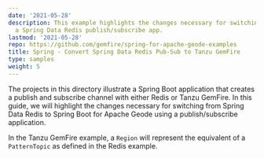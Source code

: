 ```yaml
---
date: '2021-05-28'
description: This example highlights the changes necessary for switching to SBDG for
  a Spring Data Redis publish/subscribe app.
lastmod: '2021-05-28'
repo: https://github.com/gemfire/spring-for-apache-geode-examples
title: Spring - Convert Spring Data Redis Pub-Sub to Tanzu GemFire
type: samples
weight: 5
---
```


The projects in this directory illustrate a Spring Boot application that creates a publish and subscribe channel with either Redis or Tanzu GemFire. In this guide, we will highlight the changes necessary for switching from Spring Data Redis to Spring Boot for Apache Geode using a publish/subscribe application.

In the Tanzu GemFire example, a `Region` will represent the equivalent of a `PatternTopic` as defined in the Redis example.